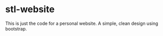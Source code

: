 # stl-website

This is just the code for a personal website.  A simple, clean design using bootstrap.
